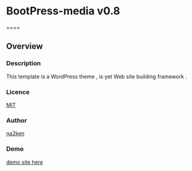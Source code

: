 # BootPress-media v0.8  
====  
## Overview

### Description  
 
This template is a WordPress theme , is yet Web site building framework .

### Licence  

[MIT](https://github.com/tcnksm/tool/blob/master/LICENCE)

### Author  

[na2ken](http://na2ken.com)

### Demo

[demo site here](http://bootpress.co/media/)


